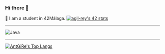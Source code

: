 ### Hi there 👋

🌱 I am a student in 42Málaga.
[![agil-rey's 42 stats](https://badge42.vercel.app/api/v2/cl8bhhrse00110gmevcpxbj54/stats?cursusId=21&coalitionId=274)](https://github.com/JaeSeoKim/badge42)

---

![Java](https://img.shields.io/badge/Java-323330?style=for-the-badge&logo=java&logoColor=F7DF1E)

---

[![AntGiRe's Top Langs](https://github-readme-stats.vercel.app/api/top-langs/?username=AntGiRe&layout=compact&bg_color=7f7fd5,7faad5,aa7fd5&title_color=fff&text_color=fff)](https://github.com/anuraghazra/github-readme-stats)

<!--
**AntGiRe/AntGiRe** is a ✨ _special_ ✨ repository because its `README.md` (this file) appears on your GitHub profile.

Here are some ideas to get you started:

- 🔭 I’m currently working on ...
- 🌱 I’m currently learning ...
- 👯 I’m looking to collaborate on ...
- 🤔 I’m looking for help with ...
- 💬 Ask me about ...
- 📫 How to reach me: ...
- 😄 Pronouns: ...
- ⚡ Fun fact: ...
-->

